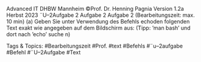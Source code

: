 Advanced IT DHBW Mannheim ©Prof. Dr. Henning Pagnia Version 1.2a Herbst 2023 ¨U–2Aufgabe 2
Aufgabe 2
Aufgabe 2 (Bearbeitungszeit: max. 10 min)
(a) Geben Sie unter Verwendung des Befehls echoden folgenden Text exakt wie angegeben auf dem
Bildschirm aus: (Tipp: ’man bash’ und dort nach ’echo’ suche n)

   Tags & Topics:
   #Bearbeitungszeit
   #Prof.
   #text
   #Befehls
   #¨u–2aufgabe
   #Befehl
   #¨U–2Aufgabe
   #Text